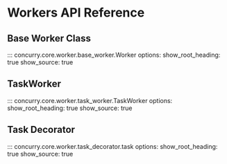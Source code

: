 # Workers API Reference

## Base Worker Class

::: concurry.core.worker.base_worker.Worker
    options:
      show_root_heading: true
      show_source: true

## TaskWorker

::: concurry.core.worker.task_worker.TaskWorker
    options:
      show_root_heading: true
      show_source: true

## Task Decorator

::: concurry.core.worker.task_decorator.task
    options:
      show_root_heading: true
      show_source: true

